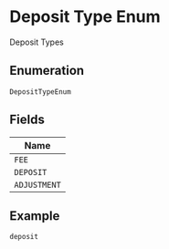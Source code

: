 
# Deposit Type Enum

Deposit Types

## Enumeration

`DepositTypeEnum`

## Fields

| Name |
|  --- |
| `FEE` |
| `DEPOSIT` |
| `ADJUSTMENT` |

## Example

```
deposit
```


